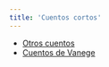 ```yaml
---
title: 'Cuentos cortos'
---
```


* [Otros cuentos](alo-hikaye)
* [Cuentos de Vanege](hikaye-fal-vanege)